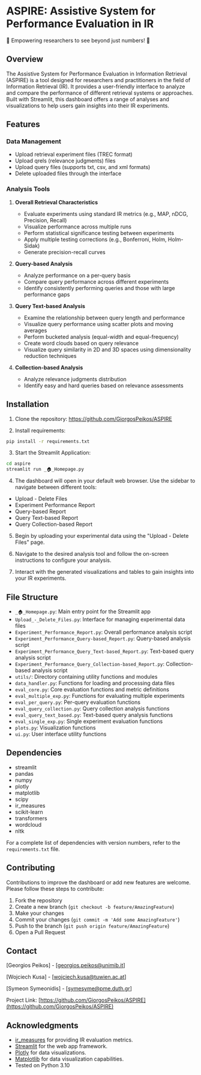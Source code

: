 # ASPIRE: Assistive System for Performance Evaluation in IR

🚀 Empowering researchers to see beyond just numbers! 🚀


## Overview
The Assistive System for Performance Evaluation in Information Retrieval (ASPIRE) is a tool designed for researchers and practitioners in the field of Information Retrieval (IR). It provides a user-friendly interface to analyze and compare the performance of different retrieval systems or approaches. Built with Streamlit, this dashboard offers a range of analyses and visualizations to help users gain insights into their IR experiments.

## Features

### Data Management
- Upload retrieval experiment files (TREC format)
- Upload qrels (relevance judgments) files
- Upload query files (supports txt, csv, and xml formats)
- Delete uploaded files through the interface

### Analysis Tools
1. **Overall Retrieval Characteristics**
   - Evaluate experiments using standard IR metrics (e.g., MAP, nDCG, Precision, Recall)
   - Visualize performance across multiple runs
   - Perform statistical significance testing between experiments
   - Apply multiple testing corrections (e.g., Bonferroni, Holm, Holm-Sidak)
   - Generate precision-recall curves

2. **Query-based Analysis**
   - Analyze performance on a per-query basis
   - Compare query performance across different experiments
   - Identify consistently performing queries and those with large performance gaps

3. **Query Text-based Analysis**
   - Examine the relationship between query length and performance
   - Visualize query performance using scatter plots and moving averages
   - Perform bucketed analysis (equal-width and equal-frequency)
   - Create word clouds based on query relevance
   - Visualize query similarity in 2D and 3D spaces using dimensionality reduction techniques

4. **Collection-based Analysis**
   - Analyze relevance judgments distribution
   - Identify easy and hard queries based on relevance assessments


## Installation

1. Clone the repository: https://github.com/GiorgosPeikos/ASPIRE

2. Install requirements: 

```zsh
pip install -r requirements.txt
```
3. Start the Streamlit Application:

```zsh
cd aspire
streamlit run _🏠_Homepage.py
```
	
4. The dashboard will open in your default web browser. Use the sidebar to navigate between different tools:
- Upload - Delete Files
- Experiment Performance Report
- Query-based Report
- Query Text-based Report
- Query Collection-based Report

5. Begin by uploading your experimental data using the "Upload - Delete Files" page.

6. Navigate to the desired analysis tool and follow the on-screen instructions to configure your analysis.

7. Interact with the generated visualizations and tables to gain insights into your IR experiments.

## File Structure

- `_🏠_Homepage.py`: Main entry point for the Streamlit app
- `Upload_-_Delete_Files.py`: Interface for managing experimental data files
- `Experiment_Performance_Report.py`: Overall performance analysis script
- `Experiment_Performance_Query-based_Report.py`: Query-based analysis script
- `Experiment_Performance_Query_Text-based_Report.py`: Text-based query analysis script
- `Experiment_Performance_Query_Collection-based_Report.py`: Collection-based analysis script
- `utils/`: Directory containing utility functions and modules
- `data_handler.py`: Functions for loading and processing data files
- `eval_core.py`: Core evaluation functions and metric definitions
- `eval_multiple_exp.py`: Functions for evaluating multiple experiments
- `eval_per_query.py`: Per-query evaluation functions
- `eval_query_collection.py`: Query collection analysis functions
- `eval_query_text_based.py`: Text-based query analysis functions
- `eval_single_exp.py`: Single experiment evaluation functions
- `plots.py`: Visualization functions
- `ui.py`: User interface utility functions

## Dependencies

- streamlit
- pandas
- numpy
- plotly
- matplotlib
- scipy
- ir_measures
- scikit-learn
- transformers
- wordcloud
- nltk

For a complete list of dependencies with version numbers, refer to the `requirements.txt` file.

## Contributing

Contributions to improve the dashboard or add new features are welcome. Please follow these steps to contribute:

1. Fork the repository
2. Create a new branch (`git checkout -b feature/AmazingFeature`)
3. Make your changes
4. Commit your changes (`git commit -m 'Add some AmazingFeature'`)
5. Push to the branch (`git push origin feature/AmazingFeature`)
6. Open a Pull Request

## Contact

[Georgios Peikos] - [georgios.peikos@unimib.it]

[Wojciech Kusa] - [wojciech.kusa@tuwien.ac.at]

[Symeon Symeonidis] - [symesyme@pme.duth.gr]

Project Link: [https://github.com/GiorgosPeikos/ASPIRE](https://github.com/GiorgosPeikos/ASPIRE)

## Acknowledgments

- [ir_measures](https://github.com/terrierteam/ir_measures) for providing IR evaluation metrics.
- [Streamlit](https://streamlit.io/) for the web app framework.
- [Plotly](https://plotly.com/) for data visualizations.
- [Matplotlib](https://matplotlib.org/) for data visualization capabilities.
- Tested on Python 3.10

